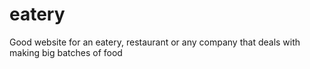 # eatery
Good website for an eatery, restaurant or any company that deals with making big batches of food
